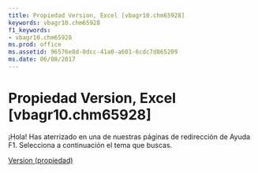 ```yaml
---
title: Propiedad Version, Excel [vbagr10.chm65928]
keywords: vbagr10.chm65928
f1_keywords:
- vbagr10.chm65928
ms.prod: office
ms.assetid: 96576e8d-0dcc-41a0-a601-6cdc7d865209
ms.date: 06/08/2017
---
```





# Propiedad Version, Excel [vbagr10.chm65928]

¡Hola! Has aterrizado en una de nuestras páginas de redirección de Ayuda F1. Selecciona a continuación el tema que buscas.


 [Version (propiedad)](http://msdn.microsoft.com/library/version-property%28Office.15%29.aspx)


